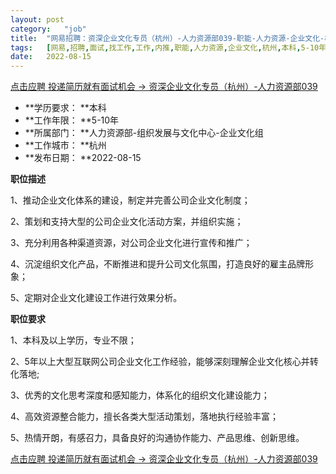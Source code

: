 ```yaml
---
layout:	post
category:	"job"
title:	"网易招聘：资深企业文化专员（杭州）-人力资源部039-职能-人力资源-企业文化-杭州本科5-10年"
tags:	[网易,招聘,面试,找工作,工作,内推,职能,人力资源,企业文化,杭州,本科,5-10年]
date:	2022-08-15
---
```


[点击应聘 投递简历就有面试机会 ->  资深企业文化专员（杭州）-人力资源部039](http://mobile.bole.netease.com/bole/boleDetail?id=39872&employeeId=346f03c3cda5f04c&key=all)



- **学历要求： **本科
- **工作年限： **5-10年
- **所属部门： **人力资源部-组织发展与文化中心-企业文化组
- **工作城市： **杭州
- **发布日期： **2022-08-15



**职位描述**

1、推动企业文化体系的建设，制定并完善公司企业文化制度；

2、策划和支持大型的公司企业文化活动方案，并组织实施；

3、充分利用各种渠道资源，对公司企业文化进行宣传和推广；

4、沉淀组织文化产品，不断推进和提升公司文化氛围，打造良好的雇主品牌形象；

5、定期对企业文化建设工作进行效果分析。



**职位要求**

1、本科及以上学历，专业不限；

2、5年以上大型互联网公司企业文化工作经验，能够深刻理解企业文化核心并转化落地;

3、优秀的文化思考深度和感知能力，体系化的组织文化建设能力；

4、高效资源整合能力，擅长各类大型活动策划，落地执行经验丰富；

5、热情开朗，有感召力，具备良好的沟通协作能力、产品思维、创新思维。



[点击应聘 投递简历就有面试机会 ->  资深企业文化专员（杭州）-人力资源部039](http://mobile.bole.netease.com/bole/boleDetail?id=39872&employeeId=346f03c3cda5f04c&key=all)